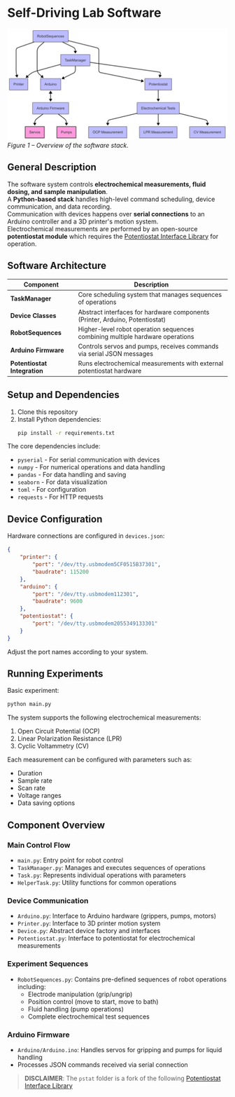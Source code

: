 # Self-Driving Lab Software


![System Diagram Placeholder](../images/SoftwareArchitecture.png)
*Figure 1 – Overview of the software stack.*

## General Description
The software system controls **electrochemical measurements, fluid dosing, and sample manipulation**.  
A **Python-based stack** handles high-level command scheduling, device communication, and data recording.  
Communication with devices happens over **serial connections** to an Arduino controller and a 3D printer's motion system.  
Electrochemical measurements are performed by an open-source **potentiostat module** which requires the [Potentiostat Interface Library](https://gitlab.com/aspuru-guzik-group/potentiostat/interface) for operation.

## Software Architecture

| Component | Description |
|-----------|-------------|
| **TaskManager** | Core scheduling system that manages sequences of operations |
| **Device Classes** | Abstract interfaces for hardware components (Printer, Arduino, Potentiostat) |
| **RobotSequences** | Higher-level robot operation sequences combining multiple hardware operations |
| **Arduino Firmware** | Controls servos and pumps, receives commands via serial JSON messages |
| **Potentiostat Integration** | Runs electrochemical measurements with external potentiostat hardware |

## Setup and Dependencies

1. Clone this repository
2. Install Python dependencies:
   ```bash
   pip install -r requirements.txt
   ```

The core dependencies include:
- `pyserial` - For serial communication with devices
- `numpy` - For numerical operations and data handling
- `pandas` - For data handling and saving
- `seaborn` - For data visualization
- `toml` - For configuration
- `requests` - For HTTP requests

## Device Configuration

Hardware connections are configured in `devices.json`:
```json
{
    "printer": {
        "port": "/dev/tty.usbmodem5CF0515B37301",
        "baudrate": 115200
    },
    "arduino": {
        "port": "/dev/tty.usbmodem112301",
        "baudrate": 9600
    },
    "potentiostat": {
        "port": "/dev/tty.usbmodem2055349133301"
    }
}
```

Adjust the port names according to your system.

## Running Experiments

Basic experiment:
```bash
python main.py
```

The system supports the following electrochemical measurements:
1. Open Circuit Potential (OCP)
2. Linear Polarization Resistance (LPR)
3. Cyclic Voltammetry (CV)

Each measurement can be configured with parameters such as:
- Duration
- Sample rate
- Scan rate
- Voltage ranges
- Data saving options

## Component Overview

### Main Control Flow
- `main.py`: Entry point for robot control
- `TaskManager.py`: Manages and executes sequences of operations
- `Task.py`: Represents individual operations with parameters
- `HelperTask.py`: Utility functions for common operations

### Device Communication
- `Arduino.py`: Interface to Arduino hardware (grippers, pumps, motors)
- `Printer.py`: Interface to 3D printer motion system
- `Device.py`: Abstract device factory and interfaces
- `Potentiostat.py`: Interface to potentiostat for electrochemical measurements

### Experiment Sequences
- `RobotSequences.py`: Contains pre-defined sequences of robot operations including:
  - Electrode manipulation (grip/ungrip)
  - Position control (move to start, move to bath)
  - Fluid handling (pump operations)
  - Complete electrochemical test sequences

### Arduino Firmware
- `Arduino/Arduino.ino`: Handles servos for gripping and pumps for liquid handling
- Processes JSON commands received via serial connection


> **DISCLAIMER**: The `pstat` folder is a fork of the following [Potentiostat Interface Library](https://gitlab.com/aspuru-guzik-group/potentiostat/interface)


